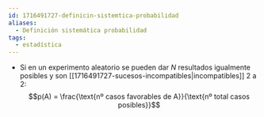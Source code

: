 ```yaml
---
id: 1716491727-definicin-sistemtica-probabilidad
aliases:
  - Definición sistemática probabilidad
tags:
  - estadística
---
```


- Si en un experimento aleatorio se pueden dar $N$ resultados igualmente posibles y son [[1716491727-sucesos-incompatibles|incompatibles]] $2$ a $2$:
$$p(A) = \frac{\text{nº casos favorables de A}}{\text{nº total casos posibles}}$$